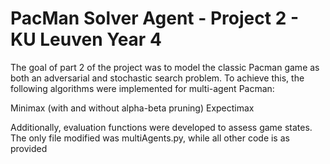 # PacMan Solver Agent - Project 2 - KU Leuven Year 4

The goal of part 2 of the project was to model the classic Pacman game as both an adversarial and stochastic search problem. To achieve this, the following algorithms were implemented for multi-agent Pacman:

Minimax (with and without alpha-beta pruning)
Expectimax

Additionally, evaluation functions were developed to assess game states. The only file modified was multiAgents.py, while all other code is as provided
